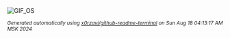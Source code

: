 <div align="justify">
<picture>
    <source media="(prefers-color-scheme: dark)" srcset="https://i.ibb.co/r53pDZM/output-gif.gif">
    <source media="(prefers-color-scheme: light)" srcset="https://i.ibb.co/r53pDZM/output-gif.gif">
    <img alt="GIF_OS" src="https://i.ibb.co/r53pDZM/output-gif.gif">
</picture>

<sub><i>Generated automatically using [x0rzavi/github-readme-terminal](https://github.com/x0rzavi/github-readme-terminal) on Sun Aug 18 04:13:17 AM MSK 2024</i></sub>

</div>

<!-- Image deletion URL: https://ibb.co/dktp8Q6/d578aacb3328f8166a1bef8048d6153a -->